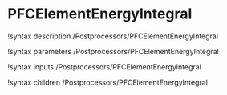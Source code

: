 <!-- MOOSE Documentation Stub: Remove this when content is added. -->

# PFCElementEnergyIntegral

!syntax description /Postprocessors/PFCElementEnergyIntegral

!syntax parameters /Postprocessors/PFCElementEnergyIntegral

!syntax inputs /Postprocessors/PFCElementEnergyIntegral

!syntax children /Postprocessors/PFCElementEnergyIntegral
